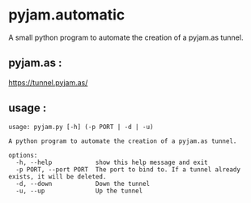 # pyjam.automatic
A small python program to automate the creation of a pyjam.as tunnel.

## pyjam.as :
https://tunnel.pyjam.as/

## usage :

```
usage: pyjam.py [-h] (-p PORT | -d | -u)

A python program to automate the creation of a pyjam.as tunnel.

options:
  -h, --help            show this help message and exit
  -p PORT, --port PORT  The port to bind to. If a tunnel already exists, it will be deleted.
  -d, --down            Down the tunnel
  -u, --up              Up the tunnel
```
